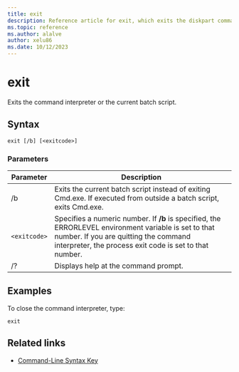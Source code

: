 ```yaml
---
title: exit
description: Reference article for exit, which exits the diskpart command interpreter.
ms.topic: reference
ms.author: alalve
author: xelu86
ms.date: 10/12/2023
---
```



# exit



Exits the command interpreter or the current batch script.

## Syntax

```
exit [/b] [<exitcode>]
```

### Parameters

| Parameter | Description |
| --------- | ----------- |
| /b | Exits the current batch script instead of exiting Cmd.exe. If executed from outside a batch script, exits Cmd.exe. |
| `<exitcode>` | Specifies a numeric number. If **/b** is specified, the ERRORLEVEL environment variable is set to that number. If you are quitting the command interpreter, the process exit code is set to that number. |
| /? | Displays help at the command prompt. |

## Examples

To close the command interpreter, type:

```
exit
```

## Related links

- [Command-Line Syntax Key](command-line-syntax-key.md)
